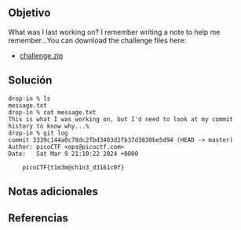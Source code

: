 ## Objetivo
What was I last working on? I remember writing a note to help me remember...You can download the challenge files here:

- [challenge.zip](https://artifacts.picoctf.net/c_titan/66/challenge.zip)
## Solución

```
drop-in % ls
message.txt
drop-in % cat message.txt 
This is what I was working on, but I'd need to look at my commit history to know why...%                                                                              drop-in % git log
commit 3339c144a0c78dc2fbd3403d2fb37d3830be5d94 (HEAD -> master)
Author: picoCTF <ops@picoctf.com>
Date:   Sat Mar 9 21:10:22 2024 +0000

    picoCTF{t1m3m@ch1n3_d3161c0f}
```
## Notas adicionales
## Referencias


